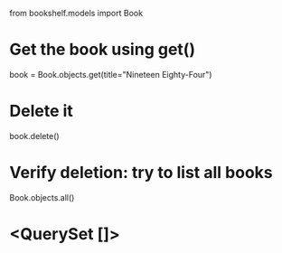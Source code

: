 from bookshelf.models import Book

# Get the book using get()
book = Book.objects.get(title="Nineteen Eighty-Four")

# Delete it
book.delete()

# Verify deletion: try to list all books
Book.objects.all()
# <QuerySet []>
